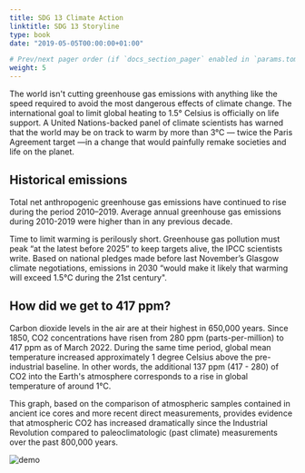 ```yaml
---
title: SDG 13 Climate Action
linktitle: SDG 13 Storyline
type: book
date: "2019-05-05T00:00:00+01:00"

# Prev/next pager order (if `docs_section_pager` enabled in `params.toml`)
weight: 5
---
```


The world isn't cutting greenhouse gas emissions with anything like the speed required to avoid the most dangerous effects of climate change. The international goal to limit global heating to 1.5° Celsius is officially on life support. A United Nations-backed panel of climate scientists has warned that the world may be on track to warm by more than 3°C — twice the Paris Agreement target —in a change that would painfully remake societies and life on the planet. 

## Historical emissions

Total net anthropogenic greenhouse gas emissions have continued to rise during the period 2010–2019. Average annual greenhouse gas emissions during 2010-2019 were higher than in any previous decade.

<div class="flourish-embed flourish-chart" data-src="visualisation/9769097"><script src="https://public.flourish.studio/resources/embed.js"></script></div>

Time to limit warming is perilously short. Greenhouse gas pollution must peak “at the latest before 2025” to keep targets alive, the IPCC scientists write. Based on national pledges made before last November’s Glasgow climate negotiations, emissions in 2030 “would make it likely that warming will exceed 1.5°C during the 21st century".

## How did we get to 417 ppm?

Carbon dioxide levels in the air are at their highest in 650,000 years. Since 1850, CO2 concentrations have risen from 280 ppm (parts-per-million) to 417 ppm as of March 2022. During the same time period, global mean temperature increased approximately 1 degree Celsius above the pre-industrial baseline. In other words, the additional 137 ppm (417 - 280) of CO2 into the Earth's atmosphere corresponds to a rise in global temperature of around 1°C.

This graph, based on the comparison of atmospheric samples contained in ancient ice cores and more recent direct measurements, provides evidence that atmospheric CO2 has increased dramatically since the Industrial Revolution compared to paleoclimatologic (past climate) measurements over the past 800,000 years. 

<img src="/uncle.png" alt="demo" class="img-responsive" title="aaaa">
